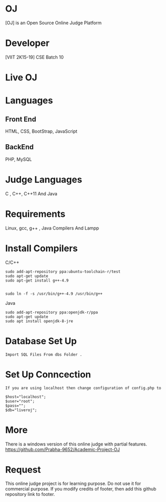 # OJ

[OJ] is an Open Source Online Judge 
Platform



# Developer

[VIIT 2K15-19] CSE Batch 10


# Live OJ 

# Languages

## Front End

HTML, CSS, BootStrap, JavaScript


## BackEnd 

PHP, MySQL


# Judge Languages
C , C++, C++11 And Java

# Requirements

Linux, gcc, g++ , Java Compilers And Lampp


# Install Compilers

C/C++
```
sudo add-apt-repository ppa:ubuntu-toolchain-r/test
sudo apt-get update
sudo apt-get install g++-4.9


sudo ln -f -s /usr/bin/g++-4.9 /usr/bin/g++

```

Java
```
sudo add-apt-repository ppa:openjdk-r/ppa  
sudo apt-get update   
sudo apt install openjdk-8-jre
```

# Database Set Up
```
Import SQL Files From dbs Folder .

```

# Set Up Conncection
```
If you are using localhost then change configuration of config.php to

$host="localhost";
$user="root";
$pass="";
$db="liveroj";

```
# More
There is a windows version of this online judge with partial features. 
https://github.com/Prabha-9652/Academic-Project-OJ

# Request
This online judge project is for learning purpose. Do not use it for commercial purpose. If you modify credits of footer, then add this github repository link to footer.
